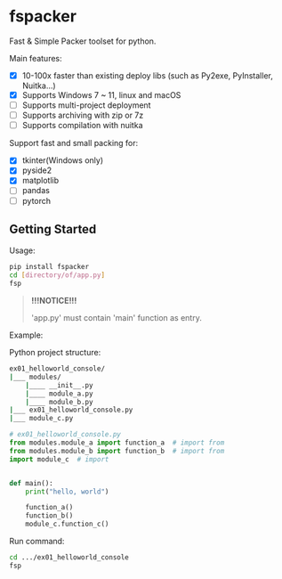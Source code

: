 # fspacker

Fast & Simple Packer toolset for python.

Main features:

- [x] 10-100x faster than existing deploy libs (such as Py2exe, PyInstaller, Nuitka...)
- [x] Supports Windows 7 ~ 11, linux and macOS
- [ ] Supports multi-project deployment
- [ ] Supports archiving with zip or 7z
- [ ] Supports compilation with nuitka

Support fast and small packing for:

- [x] tkinter(Windows only)
- [x] pyside2
- [x] matplotlib
- [ ] pandas
- [ ] pytorch

## Getting Started

Usage:

```bash
pip install fspacker
cd [directory/of/app.py]
fsp
```

> **!!!NOTICE!!!**
> 
> 'app.py' must contain 'main' function as entry.

Example:

Python project structure:

```bash
ex01_helloworld_console/
|___ modules/
    |____ __init__.py
    |____ module_a.py
    |____ module_b.py
|___ ex01_helloworld_console.py
|___ module_c.py

```

```python
# ex01_helloworld_console.py
from modules.module_a import function_a  # import from
from modules.module_b import function_b  # import from
import module_c  # import


def main():
    print("hello, world")

    function_a()
    function_b()
    module_c.function_c()
```

Run command:
```bash
cd .../ex01_helloworld_console
fsp
```
